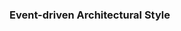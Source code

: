 <div id="title">

### Event-driven Architectural Style
</div>

<div id="body">

<include src="what/container-inParent-asPanel.md" boilerplate />

</div>